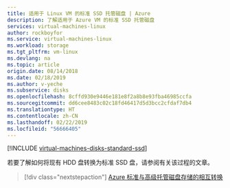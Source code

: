 ```yaml
---
title: 适用于 Linux VM 的标准 SSD 托管磁盘 | Azure
description: 了解适用于 Azure VM 的标准 SSD 托管磁盘
services: virtual-machines-linux
author: rockboyfor
ms.service: virtual-machines-linux
ms.workload: storage
ms.tgt_pltfrm: vm-linux
ms.devlang: na
ms.topic: article
origin.date: 08/14/2018
ms.date: 02/18/2019
ms.author: v-yeche
ms.subservice: disks
ms.openlocfilehash: 8cffd930e9446e181e8f2a8b8e93fba46985ccfa
ms.sourcegitcommit: dd6cee8483c02c18fd46417d5d3bcc2cfdaf7db4
ms.translationtype: HT
ms.contentlocale: zh-CN
ms.lasthandoff: 02/22/2019
ms.locfileid: "56666405"
---
```

[!INCLUDE [virtual-machines-disks-standard-ssd](../../../includes/virtual-machines-disks-standard-ssd.md)]

若要了解如何将现有 HDD 盘转换为标准 SSD 盘，请参阅有关该过程的文章。

> [!div class="nextstepaction"]
> [Azure 标准与高级托管磁盘存储的相互转换](convert-disk-storage.md)

<!-- Update_Description: update meta properties -->
